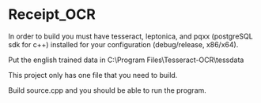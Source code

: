 # Receipt_OCR

In order to build you must have
tesseract, leptonica, and pqxx (postgreSQL sdk for c++)
installed for your configuration (debug/release, x86/x64).

Put the english trained data in C:\Program Files\Tesseract-OCR\tessdata

This project only has one file that you need to build.

Build source.cpp and you should be able to run the program.
